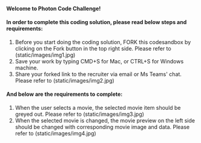 #### Welcome to Photon Code Challenge!

#### In order to complete this coding solution, please read below steps and requirements:

1. Before you start doing the coding solution, FORK this codesandbox by clicking on the Fork button in the top right side. Please refer to (static/images/img1.jpg)
2. Save your work by typing CMD+S for Mac, or CTRL+S for Windows machine.
3. Share your forked link to the recruiter via email or Ms Teams' chat. Please refer to (static/images/img2.jpg)

#### And below are the requirements to complete:

1. When the user selects a movie, the selected movie item should be greyed out. Please refer to (static/images/img3.jpg)
2. When the selected movie is changed, the movie preview on the left side should be changed with corresponding movie image and data. Please refer to (static/images/img4.jpg)
